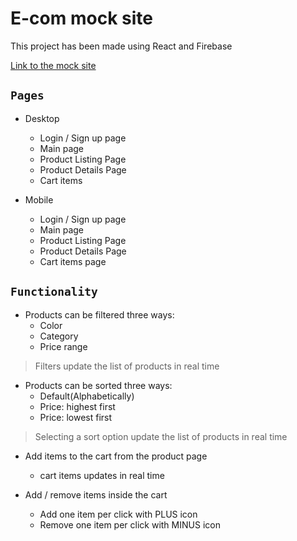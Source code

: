 # E-com mock site

This project has been made using React and Firebase

[Link to the mock site](https://ec-furniture-clone.firebaseapp.com/)

## `Pages`

- Desktop
  - Login / Sign up page
  - Main page
  - Product Listing Page
  - Product Details Page
  - Cart items

- Mobile
  - Login / Sign up page
  - Main page
  - Product Listing Page
  - Product Details Page
  - Cart items page

## `Functionality`

- Products can be filtered three ways:
  - Color
  - Category
  - Price range

> Filters update the list of products in real time

- Products can be sorted three ways:
  - Default(Alphabetically)
  - Price: highest first
  - Price: lowest first

> Selecting a sort option update the list of products in real time

- Add items to the cart from the product page
  - cart items updates in real time

- Add / remove items inside the cart
  - Add one item per click with PLUS icon
  - Remove one item per click with MINUS icon
